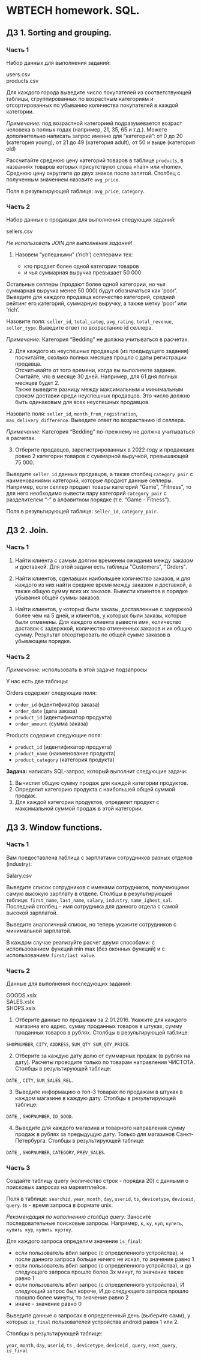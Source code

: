 # WBTECH homework. SQL.

## ДЗ 1. Sorting and grouping.

### Часть 1
Набор данных для выполнения заданий:

users.csv  
products.csv

Для каждого города выведите число покупателей из соответствующей таблицы, сгруппированных по возрастным категориям и отсортированных по убыванию количества покупателей в каждой категории.

*Примечание:* под возрастной категорией подразумевается возраст человека в полных годах (например, 21, 35, 65 и т.д.). Можете дополнительно написать запрос именно для “категорий”: от 0 до 20 (категория young), от 21 до 49 (категория adult), от 50 и выше (категория old)

Рассчитайте среднюю цену категорий товаров в таблице `products`, в названиях товаров которых присутствуют слова «hair» или «home». Среднюю цену округлите до двух знаков после запятой. Столбец с полученным значением назовите `avg_price`.

Поля в результирующей таблице: `avg_price`, `category`.

### Часть 2
Набор данных о продавцах для выполнения следующих заданий:

sellers.csv

*Не использовать JOIN для выполнения заданий!*

1. Назовем “успешными” (’rich’) селлерами тех:

   - кто продает более одной категории товаров
   - и чья суммарная выручка превышает 50 000

Остальные селлеры (продают более одной категории, но чья суммарная выручка менее 50 000) будут обозначаться как ‘poor’. Выведите для каждого продавца количество категорий, средний рейтинг его категорий, суммарную выручку, а также метку ‘poor’ или ‘rich’.

Назовите поля: `seller_id`, `total_categ`, `avg_rating`, `total_revenue`, `seller_type`. Выведите ответ по возрастанию id селлера.

*Примечание:* Категория “Bedding” не должна учитываться в расчетах.

2. Для каждого из неуспешных продавцов (из предыдущего задания) посчитайте, сколько полных месяцев прошло с даты регистрации продавца.  
Отсчитывайте от того времени, когда вы выполняете задание. Считайте, что в месяце 30 дней. Например, для 61 дня полных месяцев будет 2.  
Также выведите разницу между максимальным и минимальным сроком доставки среди неуспешных продавцов. Это число должно быть одинаковым для всех неуспешных продавцов.

Назовите поля: `seller_id`, `month_from_registration`, `max_delivery_difference`. Выведите ответ по возрастанию id селлера.

*Примечание:* Категория “Bedding” по-прежнему не должна учитываться в расчетах.

3. Отберите продавцов, зарегистрированных в 2022 году и продающих ровно 2 категории товаров с суммарной выручкой, превышающей 75 000.

Выведите `seller_id` данных продавцов, а также столбец `category_pair` с наименованиями категорий, которые продают данные селлеры.  
Например, если селлер продает товары категорий “Game”, “Fitness”, то для него необходимо вывести пару категорий `category_pair` с разделителем “-” в алфавитном порядке (т.е. “Game - Fitness”).

Поля в результирующей таблице: `seller_id`, `category_pair`.

## ДЗ 2. Join.

### Часть 1

1. Найти клиента с самым долгим временем ожидания между заказом и доставкой. Для этой задачи есть таблицы "Customers", "Orders".

2. Найти клиентов, сделавших наибольшее количество заказов, и для каждого из них найти среднее время между заказом и доставкой, а также общую сумму всех их заказов. Вывести клиентов в порядке убывания общей суммы заказов.

3. Найти клиентов, у которых были заказы, доставленные с задержкой более чем на 5 дней, и клиентов, у которых были заказы, которые были отменены. Для каждого клиента вывести имя, количество доставок с задержкой, количество отмененных заказов и их общую сумму. Результат отсортировать по общей сумме заказов в убывающем порядке.

### Часть 2

*Примечание:* использовать в этой задаче подзапросы

У нас есть две таблицы:

Orders содержит следующие поля:

   - `order_id` (идентификатор заказа)
   - `order_date` (дата заказа)
   - `product_id` (идентификатор продукта)
   - `order_amount` (сумма заказа)

Products содержит следующие поля:

   - `product_id` (идентификатор продукта)
   - `product_name` (наименование продукта)
   - `product_category` (категория продукта)

**Задача:** написать SQL-запрос, который выполнит следующие задачи:

1. Вычислит общую сумму продаж для каждой категории продуктов.  
2. Определит категорию продукта с наибольшей общей суммой продаж.  
3. Для каждой категории продуктов, определит продукт с максимальной суммой продаж в этой категории.

## ДЗ 3. Window functions.

### Часть 1

Вам предоставлена таблица с зарплатами сотрудников разных отделов (industry):

Salary.csv

Выведите список сотрудников с именами сотрудников, получающими самую высокую зарплату в отделе. Столбцы в результирующей таблице: `first_name`, `last_name`, `salary`, `industry`, `name_ighest_sal`. Последний столбец - имя сотрудника для данного отдела с самой высокой зарплатой.

Выведите аналогичный список, но теперь укажите сотрудников с минимальной зарплатой.

В каждом случае реализуйте расчет двумя способами: с использованием функций min max (без оконных функций) и с использованием `first/last value`.

### Часть 2

Данные для выполнения последующих заданий:

GOODS.xslx  
SALES.xslx  
SHOPS.xslx

1. Отберите данные по продажам за 2.01.2016. Укажите для каждого магазина его адрес, сумму проданных товаров в штуках, сумму проданных товаров в рублях. Столбцы в результирующей таблице:

`SHOPNUMBER`, `CITY`, `ADDRESS`, `SUM_QTY SUM_QTY_PRICE`.

2. Отберите за каждую дату долю от суммарных продаж (в рублях на дату). Расчеты проводите только по товарам направления ЧИСТОТА. Столбцы в результирующей таблице:

`DATE_`, `CITY`, `SUM_SALES_REL`.

3. Выведите информацию о топ-3 товарах по продажам в штуках в каждом магазине в каждую дату. Столбцы в результирующей таблице:

`DATE_`, `SHOPNUMBER`, `ID_GOOD`.

4. Выведите для каждого магазина и товарного направления сумму продаж в рублях за предыдущую дату. Только для магазинов Санкт-Петербурга. Столбцы в результирующей таблице:

`DATE_`, `SHOPNUMBER`, `CATEGORY`, `PREV_SALES`.

### Часть 3

Создайте таблицу query (количество строк - порядка 20) с данными о поисковых запросах на маркетплейсе.

Поля в таблице: `searchid`, `year`, `month`, `day`, `userid`, `ts`, `devicetype`, `deviceid`, `query`. ts - время запроса в формате unix.

*Рекомендация по наполнению столбца query:* Заносите последовательные поисковые запросы. Например, `к`, `ку`, `куп`, `купить`, `купить кур`, `купить куртку`.

Для каждого запроса определим значение `is_final`:

   - если пользователь вбил запрос (с определенного устройства), и после данного запроса больше ничего не искал, то значение равно 1
   - если пользователь вбил запрос (с определенного устройства), и до следующего запроса прошло более 3х минут, то значение также равно 1
   - если пользователь вбил запрос (с определенного устройства), И следующий запрос был короче, И до следующего запроса прошло прошло более минуты, то значение равно 2
   - иначе - значение равно 0

Выведите данные о запросах в определенный день (выберите сами), у которых `is_final` пользователей устройства android равен 1 или 2.

Столбцы в результирующей таблице:

 `year`, `month`, `day`, `userid`, `ts` , `devicetype`, `deviceid` , `query`, `next_query`, `is_final`
